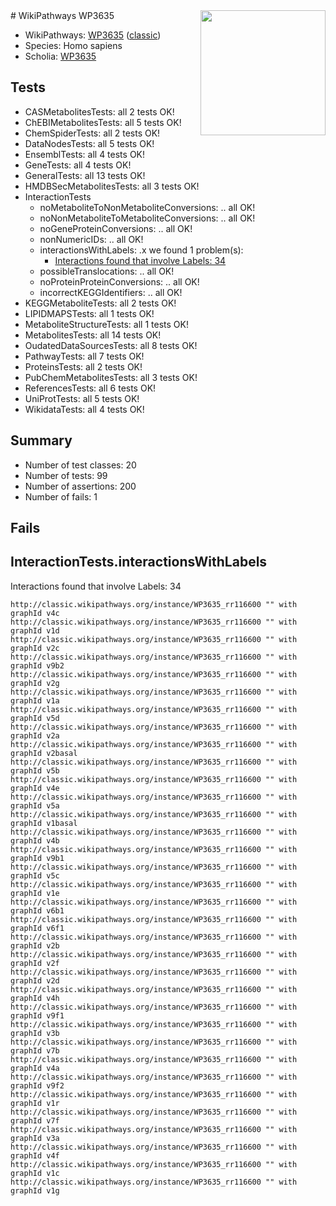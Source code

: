<img style="float: right; width: 200px" src="https://upload.wikimedia.org/wikipedia/commons/thumb/8/83/Wplogo_with_text_500.png/640px-Wplogo_with_text_500.png" />
# WikiPathways WP3635

* WikiPathways: [WP3635](https://wikipathways.org/pathways/WP3635) ([classic](https://classic.wikipathways.org/instance/WP3635))
* Species: Homo sapiens
* Scholia: [WP3635](https://scholia.toolforge.org/wikipathways/WP3635)
## Tests
* CASMetabolitesTests: all 2 tests OK!
* ChEBIMetabolitesTests: all 5 tests OK!
* ChemSpiderTests: all 2 tests OK!
* DataNodesTests: all 5 tests OK!
* EnsemblTests: all 4 tests OK!
* GeneTests: all 4 tests OK!
* GeneralTests: all 13 tests OK!
* HMDBSecMetabolitesTests: all 3 tests OK!
* InteractionTests
    * noMetaboliteToNonMetaboliteConversions: .. all OK!
    * noNonMetaboliteToMetaboliteConversions: .. all OK!
    * noGeneProteinConversions: .. all OK!
    * nonNumericIDs: .. all OK!
    * interactionsWithLabels: .x we found 1 problem(s):
        * [Interactions found that involve Labels: 34](#fe97a8fa)
    * possibleTranslocations: .. all OK!
    * noProteinProteinConversions: .. all OK!
    * incorrectKEGGIdentifiers: .. all OK!
* KEGGMetaboliteTests: all 2 tests OK!
* LIPIDMAPSTests: all 1 tests OK!
* MetaboliteStructureTests: all 1 tests OK!
* MetabolitesTests: all 14 tests OK!
* OudatedDataSourcesTests: all 8 tests OK!
* PathwayTests: all 7 tests OK!
* ProteinsTests: all 2 tests OK!
* PubChemMetabolitesTests: all 3 tests OK!
* ReferencesTests: all 6 tests OK!
* UniProtTests: all 5 tests OK!
* WikidataTests: all 4 tests OK!


## Summary

* Number of test classes: 20
* Number of tests: 99
* Number of assertions: 200
* Number of fails: 1

## Fails

<a name="fe97a8fa" />

## InteractionTests.interactionsWithLabels

Interactions found that involve Labels: 34
```
http://classic.wikipathways.org/instance/WP3635_rr116600 "" with graphId v4c
http://classic.wikipathways.org/instance/WP3635_rr116600 "" with graphId v1d
http://classic.wikipathways.org/instance/WP3635_rr116600 "" with graphId v2c
http://classic.wikipathways.org/instance/WP3635_rr116600 "" with graphId v9b2
http://classic.wikipathways.org/instance/WP3635_rr116600 "" with graphId v2g
http://classic.wikipathways.org/instance/WP3635_rr116600 "" with graphId v1a
http://classic.wikipathways.org/instance/WP3635_rr116600 "" with graphId v5d
http://classic.wikipathways.org/instance/WP3635_rr116600 "" with graphId v2a
http://classic.wikipathways.org/instance/WP3635_rr116600 "" with graphId v2basal
http://classic.wikipathways.org/instance/WP3635_rr116600 "" with graphId v5b
http://classic.wikipathways.org/instance/WP3635_rr116600 "" with graphId v4e
http://classic.wikipathways.org/instance/WP3635_rr116600 "" with graphId v5a
http://classic.wikipathways.org/instance/WP3635_rr116600 "" with graphId v1basal
http://classic.wikipathways.org/instance/WP3635_rr116600 "" with graphId v4b
http://classic.wikipathways.org/instance/WP3635_rr116600 "" with graphId v9b1
http://classic.wikipathways.org/instance/WP3635_rr116600 "" with graphId v5c
http://classic.wikipathways.org/instance/WP3635_rr116600 "" with graphId v1e
http://classic.wikipathways.org/instance/WP3635_rr116600 "" with graphId v6b1
http://classic.wikipathways.org/instance/WP3635_rr116600 "" with graphId v6f1
http://classic.wikipathways.org/instance/WP3635_rr116600 "" with graphId v2b
http://classic.wikipathways.org/instance/WP3635_rr116600 "" with graphId v2f
http://classic.wikipathways.org/instance/WP3635_rr116600 "" with graphId v2d
http://classic.wikipathways.org/instance/WP3635_rr116600 "" with graphId v4h
http://classic.wikipathways.org/instance/WP3635_rr116600 "" with graphId v9f1
http://classic.wikipathways.org/instance/WP3635_rr116600 "" with graphId v3b
http://classic.wikipathways.org/instance/WP3635_rr116600 "" with graphId v7b
http://classic.wikipathways.org/instance/WP3635_rr116600 "" with graphId v4a
http://classic.wikipathways.org/instance/WP3635_rr116600 "" with graphId v9f2
http://classic.wikipathways.org/instance/WP3635_rr116600 "" with graphId v1r
http://classic.wikipathways.org/instance/WP3635_rr116600 "" with graphId v7f
http://classic.wikipathways.org/instance/WP3635_rr116600 "" with graphId v3a
http://classic.wikipathways.org/instance/WP3635_rr116600 "" with graphId v4f
http://classic.wikipathways.org/instance/WP3635_rr116600 "" with graphId v1c
http://classic.wikipathways.org/instance/WP3635_rr116600 "" with graphId v1g
```

